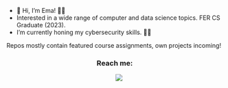 - 👋 Hi, I’m Ema! 👩‍💻
- Interested in a wide range of computer and data science topics. FER CS Graduate (2023).
- I’m currently honing my cybersecurity skills. 🕵️‍♀️

Repos mostly contain featured course assignments, own projects incoming!

  <h3 align="center" >Reach me: </h3>

<p align="center">
 <div align="center"  class="icons-social" style="margin-left: 10px;">
        <a style="margin-left: 10px;"  target="_blank" href="https://www.linkedin.com/in/ema-smolic/">
          <img src="https://img.icons8.com/doodle/40/000000/linkedin--v2.png"></a>
      </div>
</p>
